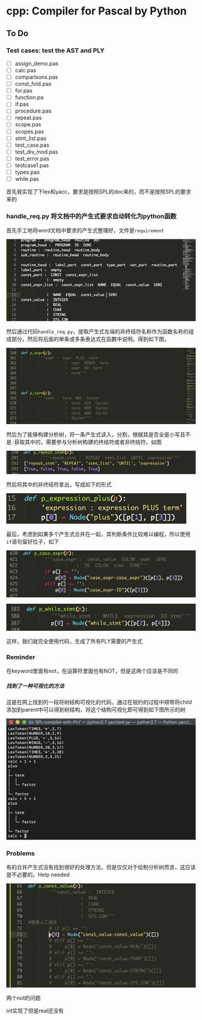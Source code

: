 # cpp: Compiler for Pascal by Python

## To Do

### Test cases: test the AST and PLY

- [ ] assign_demo.pas
- [ ] calc.pas
- [ ] comparisons.pas
- [ ] const_fold.pas
- [ ] for.pas
- [ ] function.pa
- [ ] if.pas
- [ ] procedure.pas
- [ ] repeat.pas
- [ ] scope.pas
- [ ] scopes.pas
- [ ] stmt_list.pas
- [ ] test_case.pas
- [ ] test_div_mod.pas
- [ ] test_error.pas
- [ ] testcase1.pas
- [ ] types.pas
- [ ] while.pas

首先我实现了下lex和yacc，要求是按照SPL的doc来的，而不是按照SPL的要求来的

### handle_req.py 将文档中的产生式要求自动转化为python函数

首先手工地将word文档中要求的产生式整理好，文件是`requirement`

![image-20190517145945882](assets/image-20190517145945882.png)

然后通过代码`handle_req.py`，提取产生式左端的非终结符名称作为函数名称的组成部分，然后将后面的单条或多条表达式在函数中说明。得到如下图，

![image-20190517150110917](assets/image-20190517150110917.png)

然后为了能够构建分析树，将一条产生式读入，分割，根据其是否全是小写且不是`:`获取其中的，需要参与分析树构建的终结符或者非终结符。如图

![image-20190517150326374](assets/image-20190517150326374.png)

然后将其中的非终结符拿出，写成如下的形式

![image-20190517150419229](assets/image-20190517150419229.png)

最后，考虑到如果多个产生式合并在一起，其判断条件比较难以编程，所以使用`if`语句留好位子，如下

![image-20190517152725242](assets/image-20190517152725242.png)

![image-20190517152732706](assets/image-20190517152732706.png)

这样，我们就完全使用代码，生成了所有PLY需要的产生式





### Reminder

 在keyword里面有not，在运算符里面也有NOT，但是这两个应该是不同的

##### 找到了一种可视化的方法

这是在网上找到的一段将树结构可视化的代码，通过在规约的过程中顺带将child添加到parent中可以得到树结构，将这个结构可视化即可得到如下图所示的树

![image-20190517132754859](assets/image-20190517132754859.png)



### Problems

有的合并产生式没有找到很好的处理方法，但是仅仅对于绘制分析树而言，这应该是不必要的。Help needed

![image-20190517153655753](assets/image-20190517153655753.png)

两个not的问题



int实现了但是real还没有